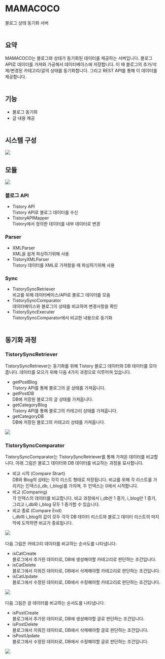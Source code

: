 # MAMACOCO
 블로그 상태 동기화 서버  
&nbsp;  

## 요약
 MAMACOCO는 블로그와 상태가 동기화된 데이터를 제공하는 서버입니다. 블로그 API로 데이터를 가져와 가공해서 데이터베이스에 저장합니다. 이 때 블로그의 추가/삭제/변경된 카테고리/글의 상태를 동기화합니다. 그리고 REST API를 통해 이 데이터를 제공합니다.  
&nbsp;  
 
## 기능
- 블로그 동기화
- 글 내용 제공  
&nbsp;  

## 시스템 구성
<img src="/image/시스템 구성.png">  
&nbsp;  

## 모듈
<img src="/image/모듈 관계도.png">

### 블로그 API
- Tistory API  
Tistory API로 블로그 데이터를 수신
- TistoryAPIMapper  
Tistory에서 정의한 데이터를 내부 데이터로 변경
### Parser
- XMLParser  
XML을 쉽게 파싱하기위해 사용
- TistoryXMLParser  
Tistory 데이터를 XML로 가져왔을 때 파싱하기위해 사용
### Sync
- TistorySyncRetriever  
비교를 위해 데이터베이스/API로 블로그 데이터를 모음
- TistorySyncComparator  
데이터베이스와 블로그이 상태를 비교하여 변경사항을 확인
- TistorySyncExecuter  
TistorySyncComparator에서 비교한 내용으로 동기화  
&nbsp;  

## 동기화 과정

### TistorySyncRetriever

TistorySyncRetriever는 동기화를 위해 Tistory 블로그 데이터와 DB 데이터를 모아줍니다. 데이터를 모으기 위해 다음 4가지 과정으로 이루어져 있습니다.
- getPostBlog  
Tistory API를 통해 블로그의 글 상태를 가져옵니다.
- getPostDB  
DB에 저장된 블로그의 글 상태를 가져옵니다.
- getCategoryBlog  
Tistory API를 통해 블로그의 카테고리 상태를 가져옵니다.
- getCategoryDB  
DB에 저장된 블로그의 카테고리 상태를 가져옵니다.
<img src="/image/Retriever.png">  
&nbsp;  

### TistorySyncComparator

TistorySyncComparator는 TistorySyncRetriever를 통해 가져온 데이터를 비교합니다. 아래 그림은 블로그 데이터와 DB 데이터를 비교하는 과정을 묘사합니다.  
- 비교 시작 (Compare Strart)  
DB와 Blog의 상태는 각각 리스트 형태로 저장됩니다. 비교를 위해 각 리스트를 가리키는 인덱스(i_db, i_blog)를 가지며, 두 인덱스는 0에서 시작합니다.
- 비교 (Comparing)  
각 인덱스의 데이터를 비교합니다. 비교 과정에서 i_db만 1 증가, i_blog만 1 증가, 그리고 i_db와 i_blog 모두 1 증가할 수 있습니다.
- 비교 종료 (Compare End)  
i_db와 i_blog의 값이 모두 각각 DB 데이터 리스트와 블로그 데이터 리스트의 마지막에 도착하면 비교가 종료됩니다.
<img src="/image/Comparator.png">  
&nbsp;  

다음 그림은 카테고리 데이터를 비교하는 순서도를 나타냅니다.
- isCatCreate  
블로그에서 추가된 데이터로, DB에 생성해야할 카테고리로 판단하는 조건입니다.
- isCatDelete  
블로그에서 지워진 데이터로, DB에서 삭제해야할 카테고리로 판단하는 조건입니다.
- isCatUpdate  
블로그에서 수정된 데이터로, DB에서 수정해야할 카테고리로 판단하는 조건입니다.
<img src="/image/Comparator_Category.png">  
&nbsp;  

다음 그림은 글 데이터를 비교하는 순서도를 나타냅니다.
- isPostCreate  
블로그에서 추가된 데이터로, DB에 생성해야할 글로 판단하는 조건입니다.
- isPostDelete  
블로그에서 지워진 데이터로, DB에서 삭제해야할 글로 판단하는 조건입니다.
- isPostUpdate  
블로그에서 수정된 데이터로, DB에서 수정해야할 글로 판단하는 조건입니다.
<img src="/image/Comparator_Post.png">  
&nbsp;  


